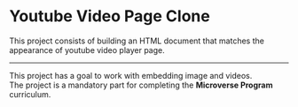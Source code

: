 # Youtube Video Page Clone

This project consists of building an HTML document that matches the appearance of youtube video player page.
***

This project has a goal to work with embedding image and videos.<br>
The project is a mandatory part for completing the **Microverse Program** curriculum.


